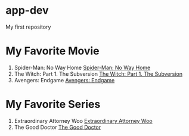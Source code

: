 # app-dev
My first repository


# My Favorite Movie
1. Spider-Man: No Way Home
[Spider-Man: No Way Home](https://en.wikipedia.org/wiki/Spider-Man:_No_Way_Home)
2. The Witch: Part 1. The Subversion
[The Witch: Part 1. The Subversion](https://www.imdb.com/title/tt8574252/)
3. Avengers: Endgame
[Avengers: Endgame](https://en.wikipedia.org/wiki/Avengers:_Endgame)

# My Favorite Series
1. Extraordinary Attorney Woo
[Extraordinary Attorney Woo](https://en.wikipedia.org/wiki/Extraordinary_Attorney_Woo)
2. The Good Doctor
[The Good Doctor](https://en.wikipedia.org/wiki/The_Good_Doctor_(TV_series))
